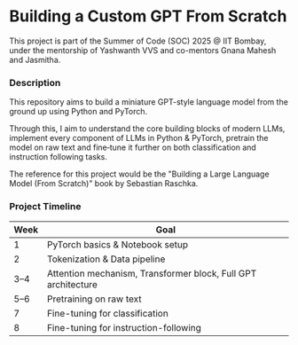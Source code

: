 # Building a Custom GPT From Scratch
This project is part of the Summer of Code (SOC) 2025 @ IIT Bombay, under the mentorship of Yashwanth VVS and co-mentors Gnana Mahesh and Jasmitha.

### Description
This repository aims to build a miniature GPT-style language model from the ground up using Python and PyTorch.

Through this, I aim to understand the core building blocks of modern LLMs, implement every component of LLMs in Python & PyTorch, pretrain the model on raw text and fine‑tune it further on both classification and instruction following tasks.

The reference for this project would be the "Building a Large Language Model (From Scratch)" book by Sebastian Raschka.

### Project Timeline
| Week | Goal                                                          |
| ---- | ------------------------------------------------------------- |
| 1    | PyTorch basics & Notebook setup                               |
| 2    | Tokenization & Data pipeline                                  |
| 3–4  | Attention mechanism, Transformer block, Full GPT architecture |
| 5–6  | Pretraining on raw text                                       |
| 7    | Fine-tuning for classification                                |
| 8    | Fine-tuning for instruction-following                         |
